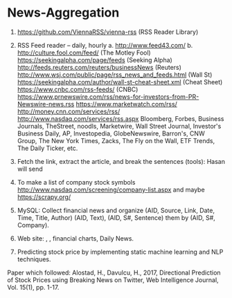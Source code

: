# News-Aggregation

1. https://github.com/ViennaRSS/vienna-rss (RSS Reader Library) 

2. RSS Feed reader – daily, hourly 
a. http://www.feed43.com/
b. http://culture.fool.com/feed/ (The Motley Fool)
https://seekingalpha.com/page/feeds (Seeking Alpha)
http://feeds.reuters.com/reuters/businessNews (Reuters)
http://www.wsj.com/public/page/rss_news_and_feeds.html (Wall St)
https://seekingalpha.com/author/wall-st-cheat-sheet.xml (Cheat Sheet)
https://www.cnbc.com/rss-feeds/ (CNBC)
https://www.prnewswire.com/rss/news-for-investors-from-PR-Newswire-news.rss 
https://www.marketwatch.com/rss/
http://money.cnn.com/services/rss/
http://www.nasdaq.com/services/rss.aspx
Bloomberg, Forbes, Business Journals, TheStreet, noodls, Marketwire, Wall Street Journal, Investor's Business Daily, AP, Investopedia, GlobeNewswire, Barron's, CNW Group, The New York Times, Zacks, The Fly on the Wall, ETF Trends, The Daily Ticker, etc.

3. Fetch the link, extract the article, and break the sentences (tools): Hasan will send
4. To make a list of company stock symbols http://www.nasdaq.com/screening/company-list.aspx and maybe https://scrapy.org/
5. MySQL: Collect financial news and organize (AID, Source, Link, Date, Time, Title, Author) (AID, Text), (AID, S#, Sentence) them by (AID, S#, Company).
6. Web site: <SYMBOL>, <NAME of Comp>, financial charts, Daily News.

7. Predicting stock price by implementing static machine learning and NLP techniques.


Paper which followed: Alostad, H., Davulcu, H., 2017, Directional Prediction of Stock Prices using Breaking News on Twitter, Web Intelligence Journal, Vol. 15(1), pp. 1-17.
 

